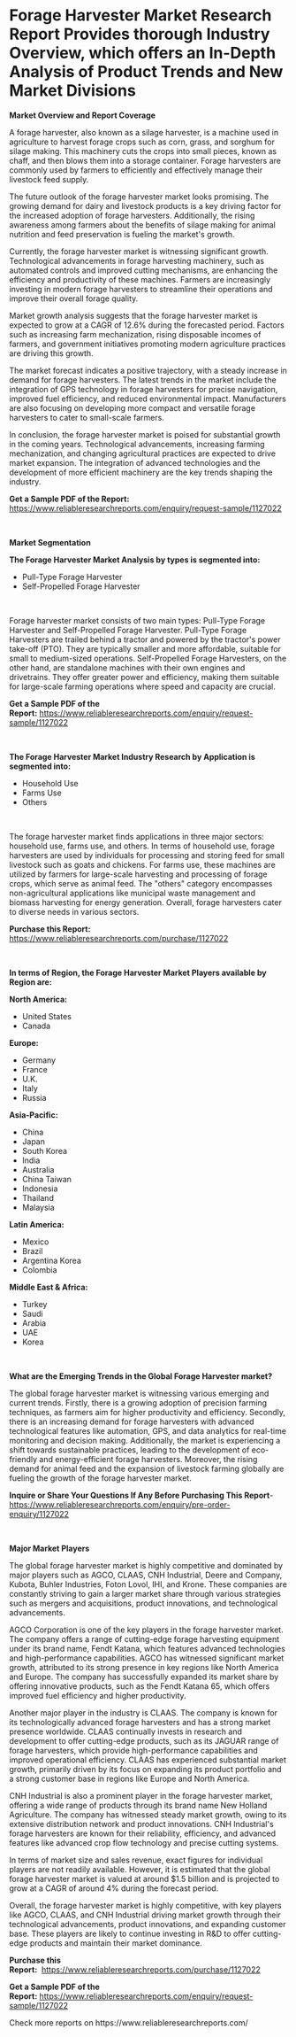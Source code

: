 <p><h1>Forage Harvester Market Research Report Provides thorough Industry Overview, which offers an In-Depth Analysis of Product Trends and New Market Divisions</h1></p><p><strong>Market Overview and Report Coverage</strong></p>
<p><p>A forage harvester, also known as a silage harvester, is a machine used in agriculture to harvest forage crops such as corn, grass, and sorghum for silage making. This machinery cuts the crops into small pieces, known as chaff, and then blows them into a storage container. Forage harvesters are commonly used by farmers to efficiently and effectively manage their livestock feed supply.</p><p>The future outlook of the forage harvester market looks promising. The growing demand for dairy and livestock products is a key driving factor for the increased adoption of forage harvesters. Additionally, the rising awareness among farmers about the benefits of silage making for animal nutrition and feed preservation is fueling the market's growth.</p><p>Currently, the forage harvester market is witnessing significant growth. Technological advancements in forage harvesting machinery, such as automated controls and improved cutting mechanisms, are enhancing the efficiency and productivity of these machines. Farmers are increasingly investing in modern forage harvesters to streamline their operations and improve their overall forage quality.</p><p>Market growth analysis suggests that the forage harvester market is expected to grow at a CAGR of 12.6% during the forecasted period. Factors such as increasing farm mechanization, rising disposable incomes of farmers, and government initiatives promoting modern agriculture practices are driving this growth.</p><p>The market forecast indicates a positive trajectory, with a steady increase in demand for forage harvesters. The latest trends in the market include the integration of GPS technology in forage harvesters for precise navigation, improved fuel efficiency, and reduced environmental impact. Manufacturers are also focusing on developing more compact and versatile forage harvesters to cater to small-scale farmers.</p><p>In conclusion, the forage harvester market is poised for substantial growth in the coming years. Technological advancements, increasing farming mechanization, and changing agricultural practices are expected to drive market expansion. The integration of advanced technologies and the development of more efficient machinery are the key trends shaping the industry.</p></p>
<p><strong>Get a Sample PDF of the Report:</strong> <a href="https://www.reliableresearchreports.com/enquiry/request-sample/1127022">https://www.reliableresearchreports.com/enquiry/request-sample/1127022</a></p>
<p>&nbsp;</p>
<p><strong>Market Segmentation</strong></p>
<p><strong>The Forage Harvester Market Analysis by types is segmented into:</strong></p>
<p><ul><li>Pull-Type Forage Harvester</li><li>Self-Propelled Forage Harvester</li></ul></p>
<p>&nbsp;</p>
<p><p>Forage harvester market consists of two main types: Pull-Type Forage Harvester and Self-Propelled Forage Harvester. Pull-Type Forage Harvesters are trailed behind a tractor and powered by the tractor's power take-off (PTO). They are typically smaller and more affordable, suitable for small to medium-sized operations. Self-Propelled Forage Harvesters, on the other hand, are standalone machines with their own engines and drivetrains. They offer greater power and efficiency, making them suitable for large-scale farming operations where speed and capacity are crucial.</p></p>
<p><strong>Get a Sample PDF of the Report:</strong>&nbsp;<a href="https://www.reliableresearchreports.com/enquiry/request-sample/1127022">https://www.reliableresearchreports.com/enquiry/request-sample/1127022</a></p>
<p>&nbsp;</p>
<p><strong>The Forage Harvester Market Industry Research by Application is segmented into:</strong></p>
<p><ul><li>Household Use</li><li>Farms Use</li><li>Others</li></ul></p>
<p>&nbsp;</p>
<p><p>The forage harvester market finds applications in three major sectors: household use, farms use, and others. In terms of household use, forage harvesters are used by individuals for processing and storing feed for small livestock such as goats and chickens. For farms use, these machines are utilized by farmers for large-scale harvesting and processing of forage crops, which serve as animal feed. The "others" category encompasses non-agricultural applications like municipal waste management and biomass harvesting for energy generation. Overall, forage harvesters cater to diverse needs in various sectors.</p></p>
<p><strong>Purchase this Report:</strong>&nbsp; <a href="https://www.reliableresearchreports.com/purchase/1127022">https://www.reliableresearchreports.com/purchase/1127022</a></p>
<p>&nbsp;</p>
<p><strong>In terms of Region, the Forage Harvester Market Players available by Region are:</strong></p>
<p>
    <p> <strong> North America: </strong>
        <ul>
            <li>United States</li>
            <li>Canada</li>
        </ul>
        </p> 
    <p> <strong> Europe: </strong>
        <ul>
            <li>Germany</li>
            <li>France</li>
            <li>U.K.</li>
            <li>Italy</li>
            <li>Russia</li>
        </ul>
        </p> 
    <p> <strong> Asia-Pacific: </strong>
        <ul>
            <li>China</li>
            <li>Japan</li>
            <li>South Korea</li>
            <li>India</li>
            <li>Australia</li>
            <li>China Taiwan</li>
            <li>Indonesia</li>
            <li>Thailand</li>
            <li>Malaysia</li>
        </ul>
        </p> 
    <p> <strong> Latin America: </strong>
        <ul>
            <li>Mexico</li>
            <li>Brazil</li>
            <li>Argentina Korea</li>
            <li>Colombia</li>
        </ul>
        </p> 
    <p> <strong> Middle East & Africa: </strong>
        <ul>
            <li>Turkey</li>
            <li>Saudi</li>
            <li>Arabia</li>
            <li>UAE</li>
            <li>Korea</li>
        </ul>
    </p>
    </p>
<p>&nbsp;</p>
<p><strong>What are the Emerging Trends in the Global Forage Harvester market?</strong></p>
<p><p>The global forage harvester market is witnessing various emerging and current trends. Firstly, there is a growing adoption of precision farming techniques, as farmers aim for higher productivity and efficiency. Secondly, there is an increasing demand for forage harvesters with advanced technological features like automation, GPS, and data analytics for real-time monitoring and decision making. Additionally, the market is experiencing a shift towards sustainable practices, leading to the development of eco-friendly and energy-efficient forage harvesters. Moreover, the rising demand for animal feed and the expansion of livestock farming globally are fueling the growth of the forage harvester market.</p></p>
<p><strong>Inquire or Share Your Questions If Any Before Purchasing This Report</strong>- <a href="https://www.reliableresearchreports.com/enquiry/pre-order-enquiry/1127022">https://www.reliableresearchreports.com/enquiry/pre-order-enquiry/1127022</a></p>
<p>&nbsp;</p>
<p><strong>Major Market Players</strong></p>
<p><p>The global forage harvester market is highly competitive and dominated by major players such as AGCO, CLAAS, CNH Industrial, Deere and Company, Kubota, Buhler Industries, Foton Lovol, IHI, and Krone. These companies are constantly striving to gain a larger market share through various strategies such as mergers and acquisitions, product innovations, and technological advancements.</p><p>AGCO Corporation is one of the key players in the forage harvester market. The company offers a range of cutting-edge forage harvesting equipment under its brand name, Fendt Katana, which features advanced technologies and high-performance capabilities. AGCO has witnessed significant market growth, attributed to its strong presence in key regions like North America and Europe. The company has successfully expanded its market share by offering innovative products, such as the Fendt Katana 65, which offers improved fuel efficiency and higher productivity.</p><p>Another major player in the industry is CLAAS. The company is known for its technologically advanced forage harvesters and has a strong market presence worldwide. CLAAS continually invests in research and development to offer cutting-edge products, such as its JAGUAR range of forage harvesters, which provide high-performance capabilities and improved operational efficiency. CLAAS has experienced substantial market growth, primarily driven by its focus on expanding its product portfolio and a strong customer base in regions like Europe and North America.</p><p>CNH Industrial is also a prominent player in the forage harvester market, offering a wide range of products through its brand name New Holland Agriculture. The company has witnessed steady market growth, owing to its extensive distribution network and product innovations. CNH Industrial's forage harvesters are known for their reliability, efficiency, and advanced features like advanced crop flow technology and precise cutting systems.</p><p>In terms of market size and sales revenue, exact figures for individual players are not readily available. However, it is estimated that the global forage harvester market is valued at around $1.5 billion and is projected to grow at a CAGR of around 4% during the forecast period.</p><p>Overall, the forage harvester market is highly competitive, with key players like AGCO, CLAAS, and CNH Industrial driving market growth through their technological advancements, product innovations, and expanding customer base. These players are likely to continue investing in R&D to offer cutting-edge products and maintain their market dominance.</p></p>
<p><strong>Purchase this Report:</strong>&nbsp;&nbsp;<a href="https://www.reliableresearchreports.com/purchase/1127022">https://www.reliableresearchreports.com/purchase/1127022</a></p>
<p></p>
<p><strong>Get a Sample PDF of the Report:</strong>&nbsp;<a href="https://www.reliableresearchreports.com/enquiry/request-sample/1127022">https://www.reliableresearchreports.com/enquiry/request-sample/1127022</a></p>
<p>Check more reports on https://www.reliableresearchreports.com/</p>